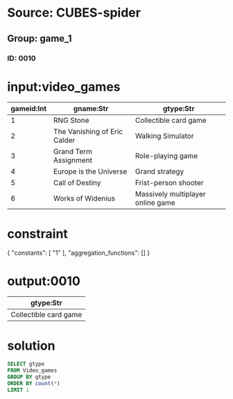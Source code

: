 # Source: CUBES-spider
## Group: game_1
### ID: 0010

# input:video_games

| gameid:Int | gname:Str | gtype:Str |
|---|---|---|
| 1 | RNG Stone | Collectible card game |
| 2 | The Vanishing of Eric Calder | Walking Simulator |
| 3 | Grand Term Assignment | Role-playing game |
| 4 | Europe is the Universe | Grand strategy |
| 5 | Call of Destiny | Frist-person shooter |
| 6 | Works of Widenius | Massively multiplayer online game |

# constraint

{
  "constants": [
    "1"
  ],
  "aggregation_functions": []
}

# output:0010

| gtype:Str |
|---|
| Collectible card game |

# solution

```sql
SELECT gtype
FROM Video_games
GROUP BY gtype
ORDER BY count(*)
LIMIT 1
```
